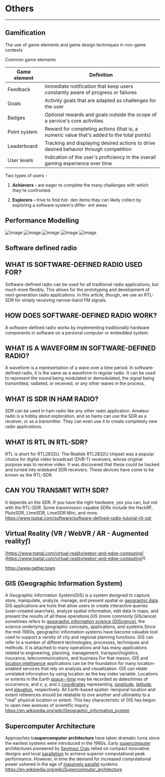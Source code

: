 # Others

---

## Gamification

The use of game elements and game design techniques in non-game contexts

Common game elements

| **Game element** | **Definition**                                                                            |
|---------------|---------------------------------------------------------|
| Feedback         | Immediate notification that keep users constantly aware of progress or failures           |
| Goals            | Activity goals that are adapted as challenges for the user                                |
| Badges           | Optional rewards and goals outside the scope of a service's core activities               |
| Point system     | Reward for completing actions (that is, a numeric value that's added to the total points) |
| Leaderboard      | Tracking and displaying desired actions to drive desired behavior through competition     |
| User levels      | Indication of the user's proficiency in the overall gaming experience over time           |
Two types of users -

1. **Achievers -** are eager to complete the many challenges with which they're confronted.

2. **Explorers -** trive to find hid- den items they can likely collect by exploring a software system's differ- ent areas

## Performance Modelling

![image](media/Others-image1.png)
![image](media/Others-image2.png)
![image](media/Others-image3.png)
![image](media/Others-image4.png)
![image](media/Others-image5.png)

## Software defined radio

## WHAT IS SOFTWARE-DEFINED RADIO USED FOR?

Software-defined radio can be used for all traditional radio applications, but much more flexibly. This allows for the prototyping and development of next-generation radio applications. In this article, though, we use an RTL-SDR for simply receiving narrow-band FM signals.

## HOW DOES SOFTWARE-DEFINED RADIO WORK?

A software-defined radio works by implementing traditionally hardware components in software on a personal computer or embedded system.

## WHAT IS A WAVEFORM IN SOFTWARE-DEFINED RADIO?

A waveform is a representation of a wave over a time period. In software-defined radio, it is the same as a waveform in regular radio. It can be used to represent the sound being modulated or demodulated, the signal being transmitted, radiated, or received, or any other waves in the process.

## WHAT IS SDR IN HAM RADIO?

SDR can be used in ham radio like any other radio application. Amateur radio is a hobby about exploration, and so hams can use the SDR as a receiver, or as a transmitter. They can even use it to create completely new radio applications.

## WHAT IS RTL IN RTL-SDR?

RTL is short for RTL2832U. The Realtek RTL2832U chipset was a popular choice for digital video broadcast (DVB-T) receivers, whose original purpose was to receive video. It was discovered that these could be hacked and turned into wideband SDR receivers. These devices have come to be known as the RTL-SDR.

## CAN YOU TRANSMIT WITH SDR?

It depends on the SDR. If you have the right hardware, yes you can, but not with the RTL-SDR. Some transmission capable SDRs include the HackRF, PlutoSDR, LimeSDR, LimeSDR Mini, and more.
<https://www.toptal.com/software/software-defined-radio-tutorial-rtl-sdr>

## Virtual Reality (VR / WebVR / AR - Augmented realityƒ)

[https://www.toptal.com/virtual-reality/webvr-and-edge-computing](https://www.toptal.com/virtual-reality/webvr-and-edge-computing?)

<https://www.gather.town>

## GIS (Geographic Information System)

A Geographic Information System(GIS) is a system designed to capture, store, manipulate, analyze, manage, and present spatial or [geographic data](https://en.wikipedia.org/wiki/Geographic_data_and_information). GIS applications are tools that allow users to create interactive queries (user-created searches), analyze spatial information, edit data in maps, and present the results of all these operations.GIS (more commonly GIScience) sometimes refers to [geographic information science (GIScience)](https://en.wikipedia.org/wiki/Geographic_information_science), the science underlying geographic concepts, applications, and systems.Since the mid-1980s, geographic information systems have become valuable tool used to support a variety of city and regional planning functions.
GIS can refer to a number of different technologies, processes, techniques and methods. It is attached to many operations and has many applications related to engineering, planning, management, transport/logistics, insurance, telecommunications, and business.For that reason, GIS and [location intelligence](https://en.wikipedia.org/wiki/Location_intelligence) applications can be the foundation for many location-enabled services that rely on analysis and visualization.
GIS can relate unrelated information by using location as the key index variable. Locations or extents in the Earth [space--time](https://en.wikipedia.org/wiki/Space%E2%80%93time) may be recorded as dates/times of occurrence, and x, y, and z [coordinates](https://en.wikipedia.org/wiki/Coordinate) representing, [longitude](https://en.wikipedia.org/wiki/Longitude), [latitude](https://en.wikipedia.org/wiki/Latitude), and [elevation](https://en.wikipedia.org/wiki/Elevation_(geography)), respectively. All Earth-based spatial--temporal location and extent references should be relatable to one another and ultimately to a "real" physical location or extent. This key characteristic of GIS has begun to open new avenues of scientific inquiry.
<https://en.wikipedia.org/wiki/Geographic_information_system>

## Supercomputer Architecture

Approaches to**supercomputer architecture** have taken dramatic turns since the earliest systems were introduced in the 1960s. Early [supercomputer](https://en.wikipedia.org/wiki/Supercomputer) architectures pioneered by [Seymour Cray](https://en.wikipedia.org/wiki/Seymour_Cray) relied on compact innovative designs and local [parallelism](https://en.wikipedia.org/wiki/Parallel_computing) to achieve superior computational peak performance. However, in time the demand for increased computational power ushered in the age of [massively parallel](https://en.wikipedia.org/wiki/Massively_parallel) systems.
<https://en.wikipedia.org/wiki/Supercomputer_architecture>
